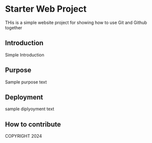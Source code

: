 # Starter Web Project

THis is a simple website project for showing 
how to use Git and Github together

## Introduction

Simple Introduction

## Purpose

 Sample purpose text

## Deployment

sample diplyoyment text

## How to contribute


COPYRIGHT 2024